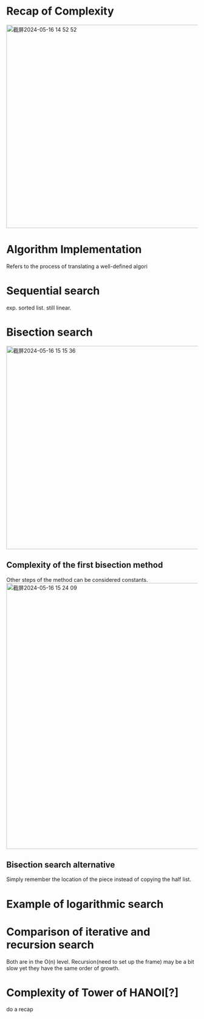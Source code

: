 # Recap of Complexity
<img width="535" alt="截屏2024-05-16 14 52 52" src="https://github.com/LetongLi/1.6.100A-Introduction-to-Computer-Science-Programming-in-Python/assets/144520045/6fce74c4-0952-4f31-b77d-5e0fdacbec45">

# Algorithm Implementation 
Refers to the process of translating a well-defined algori

# Sequential search
exp. sorted list.
still linear.

# Bisection search
<img width="535" alt="截屏2024-05-16 15 15 36" src="https://github.com/LetongLi/1.6.100A-Introduction-to-Computer-Science-Programming-in-Python/assets/144520045/48cd159a-0ba5-41b2-a248-3566b990434f">

## Complexity of the first bisection method
Other steps of the method can be considered constants.
<img width="700" alt="截屏2024-05-16 15 24 09" src="https://github.com/LetongLi/1.6.100A-Introduction-to-Computer-Science-Programming-in-Python/assets/144520045/78a7bd12-3622-4fb9-abc3-638c79dff749">

## Bisection search alternative
Simply remember the location of the piece instead of copying the half list.


# Example of logarithmic search

# Comparison of iterative and recursion search
Both are in the O(n) level. Recursion(need to set up the frame) may be a bit slow yet they have the same order of growth.

# Complexity of Tower of HANOI[?]
do a recap








